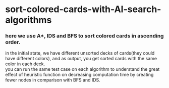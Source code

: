 # sort-colored-cards-with-AI-search-algorithms

### here we use A*, IDS and BFS to sort colored cards in ascending order.
in the initial state, we have different unsorted decks of cards(they could have different colors), and as output, you get sorted cards with the same color in each deck.</br>
you can run the same test case on each algorithm to understand the great effect of heuristic function on decreasing computation time by creating fewer nodes in comparison with BFS and IDS.

